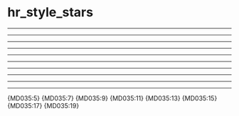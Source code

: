 # hr_style_stars

***

* * *

*****

---

- - -

-----

___

_ _ _

_____

***

{MD035:5} {MD035:7} {MD035:9} {MD035:11} {MD035:13} {MD035:15} {MD035:17} {MD035:19}

<!-- markdownlint-configure-file {
  "hr-style": {
    "style": "***"
  }
} -->
